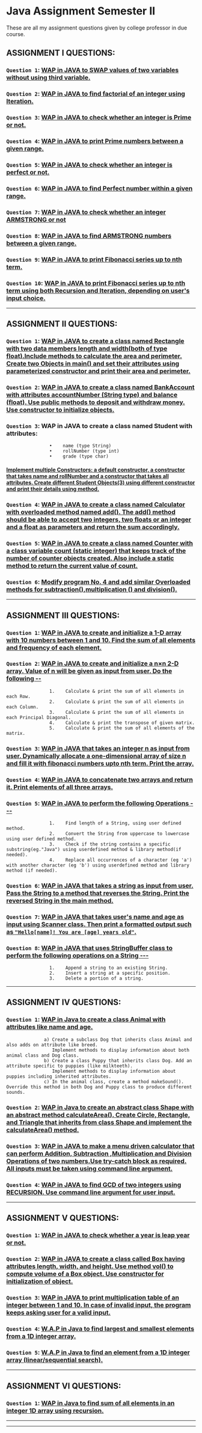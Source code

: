 # Java Assignment Semester II
These are all my assignment questions given by college professor in due course.

## ASSIGNMENT I QUESTIONS:

### `Question 1`: [WAP in JAVA to SWAP values of two variables without using third variable.](https://github.com/xorus-Tnzu/Java_Assignment/blob/main/Assignment%201/Assignment1Q1.java) 
### `Question 2`: [WAP in JAVA to find factorial of an integer using Iteration.](https://github.com/xorus-Tnzu/Java_Assignment/blob/main/Assignment%201/Assignment1Q2.java)
### `Question 3`: [WAP in JAVA to check whether an integer is Prime or not.](https://github.com/xorus-Tnzu/Java_Assignment/blob/main/Assignment%201/Assignment1Q3.java)
### `Question 4`: [WAP in JAVA  to print Prime numbers between a given range.](https://github.com/xorus-Tnzu/Java_Assignment/blob/main/Assignment%201/Assignment1Q4.java)
### `Question 5`: [WAP in JAVA to check whether an integer is perfect or not.](https://github.com/xorus-Tnzu/Java_Assignment/blob/main/Assignment%201/Assignment1Q5.java)
### `Question 6`: [WAP in JAVA to find Perfect number within a given range.](https://github.com/xorus-Tnzu/Java_Assignment/blob/main/Assignment%201/Assignment1Q6.java)
### `Question 7`: [WAP in JAVA to check whether an integer ARMSTRONG or not](https://github.com/xorus-Tnzu/Java_Assignment/blob/main/Assignment%201/Assignment1Q7.java)
### `Question 8`: [WAP in JAVA  to find ARMSTRONG numbers between a given range.](https://github.com/xorus-Tnzu/Java_Assignment/blob/main/Assignment%201/Assignment1Q8.java)
### `Question 9`: [WAP in JAVA  to print Fibonacci series up to nth term.](https://github.com/xorus-Tnzu/Java_Assignment/blob/main/Assignment%201/Assignment1Q9.java)
### `Question 10`: [WAP in JAVA to print Fibonacci series up to nth term using both Recursion and Iteration, depending on user's input choice.](https://github.com/xorus-Tnzu/Java_Assignment/blob/main/Assignment%201/Assignment1Q10.java)

___

## ASSIGNMENT II QUESTIONS:

### `Question 1`: [WAP in JAVA to create a class named Rectangle with two data members length and width(both of type float).Include methods to calculate the area and perimeter. Create two Objects in main() and set their attributes using parameterized constructor and print their area and perimeter.](https://github.com/xorus-Tnzu/Java_Assignment/blob/main/Assignment%202/Assignment2Q1.java)
### `Question 2`: [WAP in JAVA to create a class named BankAccount with attributes accountNumber (String type) and balance (float). Use public methods to deposit and withdraw money. Use constructor to initialize objects.](https://github.com/xorus-Tnzu/Java_Assignment/blob/main/Assignment%202/Assignment2Q2.java)
### `Question 3`: WAP in JAVA to create a class named Student with attributes:
                    •    name (type String)
                    •    rollNumber (type int)
                    •    grade (type char)
#### [Implement multiple Constructors: a default constructor, a constructor that takes name and rollNumber and a constructor that takes all attributes. Create different Student Objects(3) using different constructor and print their details using method.](https://github.com/xorus-Tnzu/Java_Assignment/blob/main/Assignment%202/Assignment2Q3.java)
### `Question 4`: [WAP in JAVA to create a class named Calculator with overloaded method named add(). The add() method should be able to accept two integers, two floats or an integer and a float as parameters and return the sum accordingly.](https://github.com/xorus-Tnzu/Java_Assignment/blob/main/Assignment%202/Assignment2Q4.java)
### `Question 5`: [WAP in JAVA to create a class named Counter with a class variable count (static integer) that keeps track of the number of counter objects created. Also include a static method to return the current value of count.](https://github.com/xorus-Tnzu/Java_Assignment/blob/main/Assignment%202/Assignment2Q5.java)
### `Question 6`: [Modify program No. 4 and add similar Overloaded methods for subtraction(),multiplication () and division().](https://github.com/xorus-Tnzu/Java_Assignment/blob/main/Assignment%202/Assignment2Q6.java)

___

## ASSIGNMENT III QUESTIONS:

### `Question 1`: [WAP in JAVA to create and initialize a 1-D array with 10 numbers between 1 and 10. Find the sum of all elements and frequency of each element.](https://github.com/xorus-Tnzu/Java_Assignment/blob/main/Assignment%203/Assignment3Q1.java)

### `Question 2`: [WAP in JAVA to create and initialize a n×n 2-D array. Value of n will be given as input from user. Do the following --](https://github.com/xorus-Tnzu/Java_Assignment/blob/main/Assignment%203/Assignment3Q2.java)
                    1.    Calculate & print the sum of all elements in each Row.
                    2.    Calculate & print the sum of all elements in each Column.
                    3.    Calculate & print the sum of all elements in each Principal Diagonal.
                    4.    Calculate & print the transpose of given matrix.
                    5.    Calculate & print the sum of all elements of the matrix.

### `Question 3`: [WAP in JAVA that takes an integer n as input from user. Dynamically allocate a one-dimensional array of size n and fill it with fibonacci numbers upto nth term. Print the array.](https://github.com/xorus-Tnzu/Java_Assignment/blob/main/Assignment%203/Assignment3Q3.java)

### `Question 4`: [WAP in JAVA to concatenate two arrays and return it. Print elements of all three arrays.](https://github.com/xorus-Tnzu/Java_Assignment/blob/main/Assignment%203/Assignment3Q4.java)

### `Question 5`: [WAP in JAVA to perform the following Operations ---](https://github.com/xorus-Tnzu/Java_Assignment/blob/main/Assignment%203/Assignment3Q5.java)
                    1.    Find length of a String, using user defined method.
                    2.    Convert the String from uppercase to lowercase using user defined method.
                    3.    Check if the string contains a specific substring(eg."Java") using userdefined method & library method(if needed).
                    4.    Replace all occurrences of a character (eg 'a') with another character (eg 'b') using userdefined method and library method (if needed).

### `Question 6`: [WAP in JAVA that takes a string as input from user. Pass the String to a method that reverses the String. Print the reversed String in the main method.](https://github.com/xorus-Tnzu/Java_Assignment/blob/main/Assignment%203/Assignment3Q6.java)

### `Question 7`: [WAP in JAVA that takes user's name and age as input using Scanner class. Then print a formatted output such as `"Hello[name]! You are [age] years old"`.]()

### `Question 8`: [WAP in JAVA that uses StringBuffer class to perform the following operations on a String ---](https://github.com/xorus-Tnzu/Java_Assignment/blob/main/Assignment%203/Assignment3Q8.java)
                    1.    Append a string to an existing String.
                    2.    Insert a string at a specific position.
                    3.    Delete a portion of a string. 

___

## ASSIGNMENT IV QUESTIONS:

### `Question 1`: [WAP in Java to create a class Animal with attributes like name and age.](https://github.com/xorus-Tnzu/Java_Assignment/blob/main/Assignment%204/Assignment4Q1.java)
                  a) Create a subclass Dog that inherits class Animal and also adds on attribute like breed. 
                     Implement methods to display information about both animal class and Dog class.
                  b) Create a class Puppy that inherits class Dog. Add an attribute specific to puppies (like milkteeth). 
                     Implement methods to display information about puppies including inherited attributes.
                  c) In the animal class, create a method makeSound(). Override this method in both Dog and Puppy class to produce different sounds.


### `Question 2`: [WAP in Java to create an abstract class Shape with an abstract method calculateArea(). Create Circle, Rectangle, and Triangle that inherits from class Shape and implement the calculateArea() method.](https://github.com/xorus-Tnzu/Java_Assignment/blob/main/Assignment%204/Assignment4Q2.java)

### `Question 3`: [WAP in JAVA to make a menu driven calculator that can perform Addition, Subtraction ,Multiplication and Division Operations of two numbers.Use try-catch block as required. All inputs must be taken using command line argument.](https://github.com/xorus-Tnzu/Java_Assignment/blob/main/Assignment%204/Assignment4Q3.java)

### `Question 4`: [WAP in JAVA to find GCD of two integers using RECURSION. Use command line argument for user input.](https://github.com/xorus-Tnzu/Java_Assignment/blob/main/Assignment%204/Assignment4Q4.java)

___

## ASSIGNMENT V QUESTIONS:


### `Question 1`: [WAP in JAVA to check whether a year is leap year or not.](https://github.com/xorus-Tnzu/Java_Assignment/blob/main/Assignment%205/Assignment5Q1.java)

### `Question 2`: [WAP in JAVA to create a class called Box having attributes length, width, and height. Use method vol() to compute volume of a Box object. Use constructor for initialization of object.](https://github.com/xorus-Tnzu/Java_Assignment/blob/main/Assignment%205/Assignment5Q2.java)

### `Question 3`: [WAP in JAVA to print multiplication table of an integer between 1 and 10. In case of invalid input, the program keeps asking user for a valid input.](https://github.com/xorus-Tnzu/Java_Assignment/blob/main/Assignment%205/Assignment5Q3.java)

### `Question 4`: [W.A.P in Java to find largest and smallest elements from a 1D integer array.](https://github.com/xorus-Tnzu/Java_Assignment/blob/main/Assignment%205/Assignment5Q4.java)

### `Question 5`: [W.A.P in Java to find an element from a 1D integer array (linear/sequential search).](https://github.com/xorus-Tnzu/Java_Assignment/blob/main/Assignment%205/Assignment5Q5.java)

___

## ASSIGNMENT VI QUESTIONS:

### `Question 1`: [WAP in Java to find sum of all elements in an integer 1D array using recursion.](https://github.com/xorus-Tnzu/Java_Assignment/blob/main/Assignment%206/Assignment6Q1.java)

___
___
